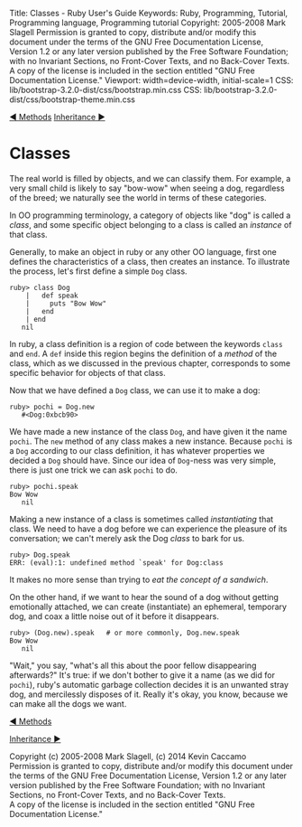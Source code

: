 Title: Classes - Ruby User's Guide
Keywords: Ruby, Programming, Tutorial, Programming language, Programming tutorial
Copyright: 2005-2008 Mark Slagell
           Permission is granted to copy, distribute and/or modify this document under the terms of the GNU Free Documentation License, Version 1.2 or any later version published by the Free Software Foundation; with no Invariant Sections, no Front-Cover Texts, and no Back-Cover Texts.
           A copy of the license is included in the section entitled "GNU Free Documentation License."
Viewport: width=device-width, initial-scale=1
CSS: lib/bootstrap-3.2.0-dist/css/bootstrap.min.css
CSS: lib/bootstrap-3.2.0-dist/css/bootstrap-theme.min.css

<div class="container">
<!-- Previous page -->
<a href="methods.html" class="btn btn-default">&#9668; Methods</a>
<!-- Next page -->
<a href="inheritance.html" class="btn btn-default">Inheritance &#9658;</a>

Classes
=======

The real world is filled by objects, and we can classify
them.  For example, a very small child is likely to say "bow-wow"
when seeing a dog, regardless of the breed; we naturally see the world
in terms of these categories.

In OO programming terminology, a category of objects like "dog" is
called a *class*, and some specific object belonging to a class
is called an *instance* of that class.

Generally, to make an object in ruby or any other OO language,
first one defines the characteristics of a class, then creates an
instance.  To illustrate the process, let's first define a simple
`Dog` class.

    ruby> class Dog
        |   def speak
        |     puts "Bow Wow"
        |   end
        | end
       nil

In ruby, a class definition is a region of code between the keywords
`class` and `end`.  A `def` inside this region begins the
definition of a *method* of the class, which as we discussed in
the previous chapter, corresponds to some specific behavior for
objects of that class.

Now that we have defined a `Dog` class, we can use it to
make a dog:

    ruby> pochi = Dog.new
       #<Dog:0xbcb90>

We have made a new instance of the class `Dog`, and have
given it the name `pochi`.  The `new` method of any class
makes a new instance.  Because `pochi` is a `Dog` according
to our class definition, it has whatever properties we
decided a `Dog` should have.  Since our idea of `Dog`-ness
was very simple, there is just one trick we can ask `pochi`
to do.

    ruby> pochi.speak
    Bow Wow
       nil

Making a new instance of a class is sometimes called
*instantiating* that class.  We need to have a dog before we
can experience the pleasure of its conversation; we can't merely ask
the Dog *class* to bark for us.

    ruby> Dog.speak
    ERR: (eval):1: undefined method `speak' for Dog:class

It makes no more sense than trying to *eat the concept of a sandwich*.

On the other hand, if we want to hear the sound of a dog without
getting emotionally attached, we can create (instantiate) an ephemeral,
temporary dog, and coax a little noise out of it before it
disappears.

    ruby> (Dog.new).speak   # or more commonly, Dog.new.speak
    Bow Wow
       nil

"Wait," you say, "what's all this about the poor fellow
disappearing afterwards?" It's true: if we don't bother to give
it a name (as we did for `pochi`), ruby's automatic garbage
collection decides it is an unwanted stray dog, and mercilessly
disposes of it.  Really it's okay, you know, because we can make
all the dogs we want.

<!-- Previous page -->
<a href="methods.html" class="btn btn-default">&#9668; Methods</a>
<!-- Next page -->
<a href="inheritance.html" class="btn btn-default">Inheritance &#9658;</a>

Copyright (c) 2005-2008 Mark Slagell, (c) 2014 Kevin Caccamo  
Permission is granted to copy, distribute and/or modify this document under the terms of the GNU Free Documentation License, Version 1.2 or any later version published by the Free Software Foundation; with no Invariant Sections, no Front-Cover Texts, and no Back-Cover Texts.  
A copy of the license is included in the section entitled "GNU Free Documentation License."

</div>
<script src="lib/jquery-1.11.1.min.js"></script>
<script src="lib/bootstrap-3.2.0-dist/js/bootstrap.min.js"></script>
<script src="kbdnav.js"></script>
